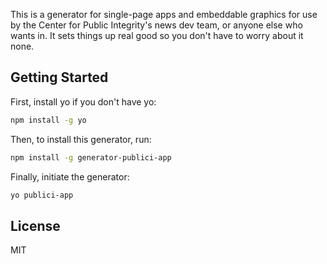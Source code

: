 This is a generator for single-page apps and embeddable graphics for use by the Center for Public Integrity's news dev team, or anyone else who wants in. It sets things up real good so you don't have to worry about it none.

## Getting Started

First, install yo if you don't have yo:

```bash
npm install -g yo
```

Then, to install this generator, run:

```bash
npm install -g generator-publici-app
```

Finally, initiate the generator:

```bash
yo publici-app
```

## License

MIT
